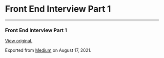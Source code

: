 # Front End Interview Part 1

---

### Front End Interview Part 1

[View original.](https://medium.com/p/6c9e0108852d)

Exported from [Medium](https://medium.com) on August 17, 2021.
